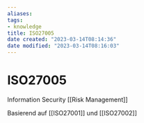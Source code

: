 ```yaml
---
aliases: 
tags: 
- knowledge
title: ISO27005
date created: "2023-03-14T08:14:36"
date modified: "2023-03-14T08:16:03"
---
```


# ISO27005

Information Security [[Risk Management]]

Basierend auf [[ISO27001]] und [[ISO27002]]
